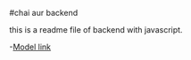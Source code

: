 #chai aur backend

this is a readme file of backend with javascript.

-[Model link](https://app.eraser.io/workspace/YtPqZ1VogxGy1jzIDkzj)